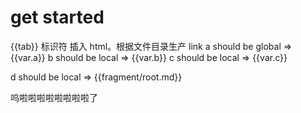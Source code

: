 # get started

{{tab}} 标识符 插入 html。根据文件目录生产 link
a should be global => {{var.a}}
b should be local => {{var.b}}
c should be local => {{var.c}}

d should be local => {{fragment/root.md}}

呜啦啦啦啦啦啦啦啦了

